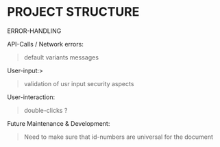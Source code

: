 # PROJECT STRUCTURE





ERROR-HANDLING

API-Calls / Network errors:
> default variants
> messages



User-input:>
> validation of usr input
> security aspects


User-interaction:
> double-clicks ?



Future Maintenance & Development:
> Need to make sure that id-numbers are universal for the document

